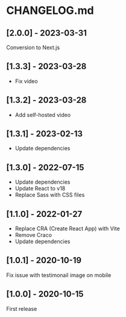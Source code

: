 # CHANGELOG.md

## [2.0.0] - 2023-03-31

Conversion to Next.js

## [1.3.3] - 2023-03-28

- Fix video

## [1.3.2] - 2023-03-28

- Add self-hosted video

## [1.3.1] - 2023-02-13

- Update dependencies

## [1.3.0] - 2022-07-15

- Update dependencies
- Update React to v18
- Replace Sass with CSS files

## [1.1.0] - 2022-01-27

- Replace CRA (Create React App) with Vite
- Remove Craco
- Update dependencies

## [1.0.1] - 2020-10-19

Fix issue with testimonail image on mobile

## [1.0.0] - 2020-10-15

First release
